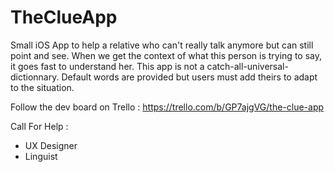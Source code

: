# TheClueApp
Small iOS App to help a relative who can't really talk anymore but can still point and see. When we get the context of what this person is trying to say, it goes fast to understand her. This app is not a catch-all-universal-dictionnary.
Default words are provided but users must add theirs to adapt to the situation.

Follow the dev board on Trello : https://trello.com/b/GP7ajgVG/the-clue-app

Call For Help : 
 - UX Designer
 - Linguist
